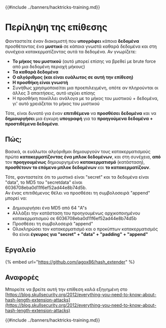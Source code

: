{{#include ../banners/hacktricks-training.md}}

# Περίληψη της επίθεσης

Φανταστείτε έναν διακομιστή που **υπογράφει** κάποια **δεδομένα** προσθέτοντας ένα **μυστικό** σε κάποια γνωστά καθαρά δεδομένα και στη συνέχεια κατακερματίζοντας αυτά τα δεδομένα. Αν γνωρίζετε:

- **Το μήκος του μυστικού** (αυτό μπορεί επίσης να βρεθεί με brute force από μια δεδομένη περιοχή μήκους)
- **Τα καθαρά δεδομένα**
- **Ο αλγόριθμος (και είναι ευάλωτος σε αυτή την επίθεση)**
- **Η προσθήκη είναι γνωστή**
- Συνήθως χρησιμοποιείται μια προεπιλεγμένη, οπότε αν πληρούνται οι άλλες 3 απαιτήσεις, αυτό ισχύει επίσης
- Η προσθήκη ποικίλλει ανάλογα με το μήκος του μυστικού + δεδομένα, γι' αυτό χρειάζεται το μήκος του μυστικού

Τότε, είναι δυνατό για έναν **επιτιθέμενο** να **προσθέσει** **δεδομένα** και να **δημιουργήσει** μια έγκυρη **υπογραφή** για τα **προηγούμενα δεδομένα + προστιθέμενα δεδομένα**.

## Πώς;

Βασικά, οι ευάλωτοι αλγόριθμοι δημιουργούν τους κατακερματισμούς πρώτα **κατακερματίζοντας ένα μπλοκ δεδομένων**, και στη συνέχεια, **από** τον **προηγουμένως** δημιουργημένο **κατακερματισμό** (κατάσταση), **προσθέτουν το επόμενο μπλοκ δεδομένων** και **το κατακερματίζουν**.

Τότε, φανταστείτε ότι το μυστικό είναι "secret" και τα δεδομένα είναι "data", το MD5 του "secretdata" είναι 6036708eba0d11f6ef52ad44e8b74d5b.\
Αν ένας επιτιθέμενος θέλει να προσθέσει τη συμβολοσειρά "append" μπορεί να:

- Δημιουργήσει ένα MD5 από 64 "A"s
- Αλλάξει την κατάσταση του προηγουμένως αρχικοποιημένου κατακερματισμού σε 6036708eba0d11f6ef52ad44e8b74d5b
- Προσθέσει τη συμβολοσειρά "append"
- Ολοκληρώσει τον κατακερματισμό και ο προκύπτων κατακερματισμός θα είναι **έγκυρος για "secret" + "data" + "padding" + "append"**

## **Εργαλείο**

{% embed url="https://github.com/iagox86/hash_extender" %}

## Αναφορές

Μπορείτε να βρείτε αυτή την επίθεση καλά εξηγημένη στο [https://blog.skullsecurity.org/2012/everything-you-need-to-know-about-hash-length-extension-attacks](https://blog.skullsecurity.org/2012/everything-you-need-to-know-about-hash-length-extension-attacks)

{{#include ../banners/hacktricks-training.md}}
